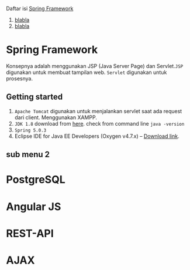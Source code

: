 Daftar isi
[Spring Framework](https://github.com/Paskaanugrah/belajarJadiPedagang#spring-framework)
1. [blabla](https://github.com/Paskaanugrah/belajarJadiPedagang#xxx)
2. [blabla](https://github.com/Paskaanugrah/belajarJadiPedagang#spring-framework)

# Spring Framework
Konsepnya adalah menggunakan JSP (Java Server Page) dan Servlet.`JSP` digunakan untuk membuat tampilan web. `Servlet` digunakan untuk prosesnya.

## Getting started
1. `Apache Tomcat` digunakan untuk menjalankan servlet saat ada request dari client. Menggunakan XAMPP.
2. `JDK 1.8` download from [here](http://www.oracle.com/technetwork/java/javase/downloads/jdk8-downloads-2133151.html). check from command line `java -version` 
3. `Spring 5.0.3` 
4. Eclipse IDE for Java EE Developers (Oxygen v4.7.x) – [Download link](http://www.eclipse.org/downloads/eclipse-packages/).
	
## sub menu 2


# PostgreSQL

# Angular JS

# REST-API

# AJAX
